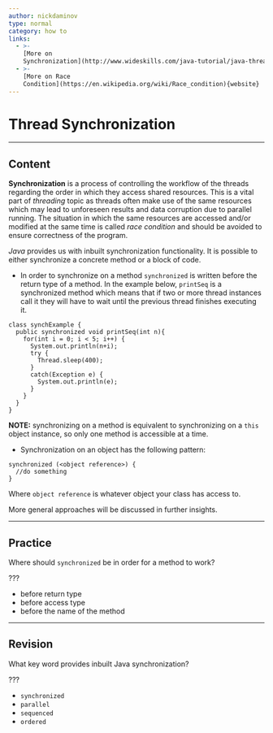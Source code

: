 ```yaml
---
author: nickdaminov
type: normal
category: how to
links:
  - >-
    [More on
    Synchronization](http://www.wideskills.com/java-tutorial/java-threads-tutorial/p/0/1){website}
  - >-
    [More on Race
    Condition](https://en.wikipedia.org/wiki/Race_condition){website}
---
```


# Thread Synchronization


---

## Content

**Synchronization** is a process of controlling the workflow of the threads regarding the order in which they access shared resources. This is a vital part of *threading* topic as threads often make use of the same resources which may lead to unforeseen results and data corruption due to parallel running. The situation in which the same resources are accessed and/or modified at the same time is called *race condition* and should be avoided to ensure correctness of the program.

*Java* provides us with inbuilt synchronization functionality. It is possible to either synchronize a concrete method or a block of code.

- In order to synchronize on a method `synchronized` is written before the return type of a method. In the example below, `printSeq` is a synchronized method which means that if two or more thread instances call it they will have to wait until the previous thread finishes executing it.

```plain-text
class synchExample {
  public synchronized void printSeq(int n){
    for(int i = 0; i < 5; i++) {
      System.out.println(n+i);
      try {
        Thread.sleep(400);
      }
      catch(Exception e) {
        System.out.println(e);
      }
    }
  }
}
```

**NOTE:** synchronizing on a method is equivalent to synchronizing on a `this` object instance, so only one method is accessible at a time.

- Synchronization on an object has the following pattern:

```plain-text
synchronized (<object reference>) {
  //do something
}
```

Where `object reference` is whatever object your class has access to.

More general approaches will be discussed in further insights.


---

## Practice

Where should `synchronized` be in order for a method to work?

???

- before return type
- before access type
- before the name of the method


---

## Revision

What key word provides inbuilt Java synchronization?

???

- `synchronized`
- `parallel`
- `sequenced`
- `ordered`
 
